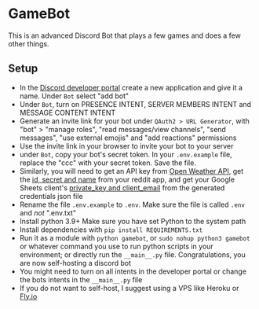 # GameBot

This is an advanced Discord Bot that plays a few games and does a few other things.

## Setup

- In the [Discord developer portal](https://discord.com/developers/applications) create a new application and give it a name. Under `Bot` select "add bot"
- Under `Bot`, turn on PRESENCE INTENT, SERVER MEMBERS INTENT and MESSAGE CONTENT INTENT
- Generate an invite link for your bot under `QAuth2 > URL Generator`, with "bot" > "manage roles", "read messages/view channels", "send messages", "use external emojis" and "add reactions" permissions
- Use the invite link in your browser to invite your bot to your server
- under `Bot`, copy your bot's secret token. In your `.env.example` file, replace the "ccc" with your secret token. Save the file.
- Similarly, you will need to get an API key from [Open Weather API](https://openweathermap.org/api), get the [id, secret and name](https://ssl.reddit.com/prefs/apps/) from your reddit app, and get your Google Sheets client's [private_key and client_email](https://www.python-engineer.com/posts/google-sheets-api/) from the generated credentials json file
- Rename the file `.env.example` to `.env`. Make sure the file is called `.env` and _not_ ".env.txt"
- Install python 3.9+ Make sure you have set Python to the system path
- Install dependencies with `pip install REQUIREMENTS.txt`
- Run it as a module with `python gamebot`, or `sudo nohup python3 gamebot` or whatever command you use to run python scripts in your environment; or directly run the `__main__.py` file. Congratulations, you are now self-hosting a discord bot
- You might need to turn on all intents in the developer portal or change the bots intents in the `__main__.py` file
- If you do not want to self-host, I suggest using a VPS like Heroku or [Fly.io](https://fly.io/docs/getting-started/)
